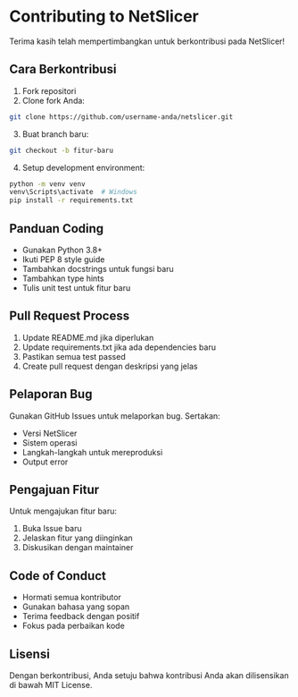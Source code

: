 # Contributing to NetSlicer

Terima kasih telah mempertimbangkan untuk berkontribusi pada NetSlicer! 

## Cara Berkontribusi

1. Fork repositori
2. Clone fork Anda:
```bash
git clone https://github.com/username-anda/netslicer.git
```

3. Buat branch baru:
```bash
git checkout -b fitur-baru
```

4. Setup development environment:
```bash
python -m venv venv
venv\Scripts\activate  # Windows
pip install -r requirements.txt
```

## Panduan Coding

- Gunakan Python 3.8+
- Ikuti PEP 8 style guide
- Tambahkan docstrings untuk fungsi baru
- Tambahkan type hints
- Tulis unit test untuk fitur baru

## Pull Request Process

1. Update README.md jika diperlukan
2. Update requirements.txt jika ada dependencies baru
3. Pastikan semua test passed
4. Create pull request dengan deskripsi yang jelas

## Pelaporan Bug

Gunakan GitHub Issues untuk melaporkan bug. Sertakan:
- Versi NetSlicer
- Sistem operasi
- Langkah-langkah untuk mereproduksi
- Output error

## Pengajuan Fitur

Untuk mengajukan fitur baru:
1. Buka Issue baru
2. Jelaskan fitur yang diinginkan
3. Diskusikan dengan maintainer

## Code of Conduct

- Hormati semua kontributor
- Gunakan bahasa yang sopan
- Terima feedback dengan positif
- Fokus pada perbaikan kode

## Lisensi

Dengan berkontribusi, Anda setuju bahwa kontribusi Anda akan dilisensikan di bawah MIT License.